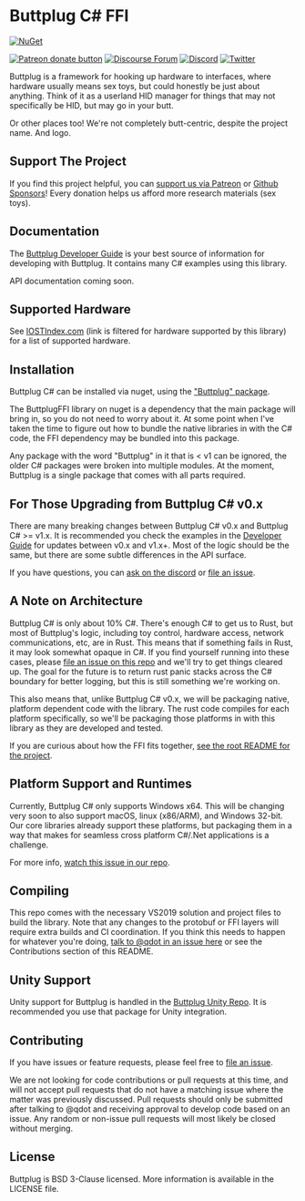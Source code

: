 # Buttplug C# FFI

[![NuGet](https://img.shields.io/nuget/v/Buttplug.svg)](https://www.nuget.org/packages/Buttplug/)

[![Patreon donate button](https://img.shields.io/badge/patreon-donate-yellow.svg)](https://www.patreon.com/qdot)
[![Discourse Forum](https://img.shields.io/badge/discourse-forum-blue.svg)](https://metafetish.club)
[![Discord](https://img.shields.io/discord/353303527587708932.svg?logo=discord)](https://discord.buttplug.io)
[![Twitter](https://img.shields.io/twitter/follow/buttplugio.svg?style=social&logo=twitter)](https://twitter.com/buttplugio)

Buttplug is a framework for hooking up hardware to interfaces, where hardware usually means sex
toys, but could honestly be just about anything. Think of it as a userland HID manager for things
that may not specifically be HID, but may go in your butt. 

Or other places too! We're not completely butt-centric, despite the project name. And logo.

## Support The Project

If you find this project helpful, you can [support us via Patreon](http://patreon.com/qdot) or
[Github Sponsors](https://github.com/sponsors/qdot)! Every donation helps us afford more research materials (sex toys).

## Documentation

The [Buttplug Developer Guide](https://buttplug-developer-guide.docs.buttplug.io) is your best source of information for developing with Buttplug. It contains many C# examples using this library.

API documentation coming soon.

## Supported Hardware

See [IOSTIndex.com](https://iostindex.com/?filtersChanged=1&filter0ButtplugSupport=4) (link is filtered for hardware supported by this library) for a list of supported hardware.

## Installation

Buttplug C# can be installed via nuget, using the ["Buttplug" package](https://www.nuget.org/packages/Buttplug/).

The ButtplugFFI library on nuget is a dependency that the main package will bring in, so you do not need to worry about it. At some point when I've taken the time to figure out how to bundle the native libraries in with the C# code, the FFI dependency may be bundled into this package.

Any package with the word "Buttplug" in it that is < v1 can be ignored, the older C# packages were broken into multiple modules. At the moment, Buttplug is a single package that comes with all parts required.

## For Those Upgrading from Buttplug C# v0.x

There are many breaking changes between Buttplug C# v0.x and Buttplug C# >= v1.x. It is recommended you check the examples in the [Developer Guide](https://buttplug-developer-guide.docs.buttplug.io) for updates between v0.x and v1.x+. Most of the logic should be the same, but there are some subtle differences in the API surface.

If you have questions, you can [ask on the discord](https://discord.buttplug.io) or [file an issue](https://github.com/buttplugio/buttplug-rs-ffi/issues).

## A Note on Architecture

Buttplug C# is only about 10% C#. There's enough C# to get us to Rust, but most of Buttplug's logic, including toy control, hardware access, network communications, etc, are in Rust. This means that if something fails in Rust, it may look somewhat opaque in C#. If you find yourself running into these cases, please [file an issue on this repo](https://github.com/buttplugio/buttplug-rs-ffi) and we'll try to get things cleared up. The goal for the future is to return rust panic stacks across the C# boundary for better logging, but this is still something we're working on.

This also means that, unlike Buttplug C# v0.x, we will be packaging native, platform dependent code with the library. The rust code compiles for each platform specifically, so we'll be packaging those platforms in with this library as they are developed and tested.

If you are curious about how the FFI fits together, [see the root README for the project](https://github.com/buttplugio/buttplug-rs-ffi).

## Platform Support and Runtimes

Currently, Buttplug C# only supports Windows x64. This will be changing very soon to also support macOS, linux (x86/ARM), and Windows 32-bit. Our core libraries already support these platforms, but packaging them in a way that makes for seamless cross platform C#/.Net applications is a challenge. 

For more info, [watch this issue in our repo](https://github.com/buttplugio/buttplug-rs-ffi/issues/40).

## Compiling

This repo comes with the necessary VS2019 solution and project files to build the library. Note that any changes to the protobuf or FFI layers will require extra builds and CI coordination. If you think this needs to happen for whatever you're doing, [talk to @qdot in an issue here](https://github.com/buttplugio/buttplug-rs-ffi/issues) or see the Contributions section of this README.

## Unity Support

Unity support for Buttplug is handled in the [Buttplug Unity Repo](https://github.com/buttplugio/buttplug-unity). It is recommended you use that package for Unity integration.

## Contributing

If you have issues or feature requests, please feel free to [file an issue](https://github.com/buttplugio/buttplug-rs-ffi/issues).

We are not looking for code contributions or pull requests at this time, and will not accept pull requests that do not have a matching issue where the matter was previously discussed. Pull requests should only be submitted after talking to @qdot and receiving approval to develop code based on an issue. Any random or non-issue pull requests will most likely be closed without merging.

## License

Buttplug is BSD 3-Clause licensed. More information is available in
the LICENSE file.
